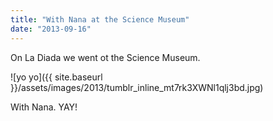 ```yaml
---
title: "With Nana at the Science Museum"
date: "2013-09-16"
---
```


On La Diada we went ot the Science Museum.

![yo yo]({{ site.baseurl }}/assets/images/2013/tumblr_inline_mt7rk3XWNl1qlj3bd.jpg)

With Nana. YAY!
